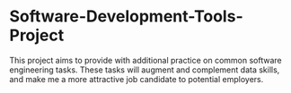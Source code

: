 # Software-Development-Tools-Project
This project aims to provide with additional practice on common software engineering tasks. These tasks will augment and complement data skills, and make me a more attractive job candidate to potential employers. 
